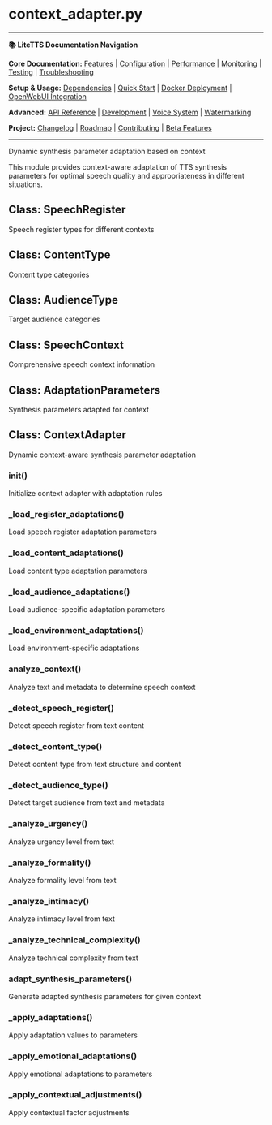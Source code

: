 # context_adapter.py

---
**📚 LiteTTS Documentation Navigation**

**Core Documentation:** [Features](../../../../../FEATURES.md) | [Configuration](../../../../../CONFIGURATION.md) | [Performance](../../../../../PERFORMANCE.md) | [Monitoring](../../../../../MONITORING.md) | [Testing](../../../../../TESTING.md) | [Troubleshooting](../../../../../TROUBLESHOOTING.md)

**Setup & Usage:** [Dependencies](../../../../../DEPENDENCIES.md) | [Quick Start](../../../../../usage/QUICK_START_COMMANDS.md) | [Docker Deployment](../../../../../usage/DOCKER-DEPLOYMENT.md) | [OpenWebUI Integration](../../../../../usage/OPENWEBUI-INTEGRATION.md)

**Advanced:** [API Reference](../../../../API_REFERENCE.md) | [Development](../../../../../development/README.md) | [Voice System](../../../../../voices/README.md) | [Watermarking](../../../../../WATERMARKING.md)

**Project:** [Changelog](../../../../../CHANGELOG.md) | [Roadmap](../../../../../ROADMAP.md) | [Contributing](../../../../../CONTRIBUTIONS.md) | [Beta Features](../../../../../BETA_FEATURES.md)

---


Dynamic synthesis parameter adaptation based on context

This module provides context-aware adaptation of TTS synthesis parameters
for optimal speech quality and appropriateness in different situations.


## Class: SpeechRegister

Speech register types for different contexts

## Class: ContentType

Content type categories

## Class: AudienceType

Target audience categories

## Class: SpeechContext

Comprehensive speech context information

## Class: AdaptationParameters

Synthesis parameters adapted for context

## Class: ContextAdapter

Dynamic context-aware synthesis parameter adaptation

### __init__()

Initialize context adapter with adaptation rules

### _load_register_adaptations()

Load speech register adaptation parameters

### _load_content_adaptations()

Load content type adaptation parameters

### _load_audience_adaptations()

Load audience-specific adaptation parameters

### _load_environment_adaptations()

Load environment-specific adaptations

### analyze_context()

Analyze text and metadata to determine speech context

### _detect_speech_register()

Detect speech register from text content

### _detect_content_type()

Detect content type from text structure and content

### _detect_audience_type()

Detect target audience from text and metadata

### _analyze_urgency()

Analyze urgency level from text

### _analyze_formality()

Analyze formality level from text

### _analyze_intimacy()

Analyze intimacy level from text

### _analyze_technical_complexity()

Analyze technical complexity from text

### adapt_synthesis_parameters()

Generate adapted synthesis parameters for given context

### _apply_adaptations()

Apply adaptation values to parameters

### _apply_emotional_adaptations()

Apply emotional adaptations to parameters

### _apply_contextual_adjustments()

Apply contextual factor adjustments

